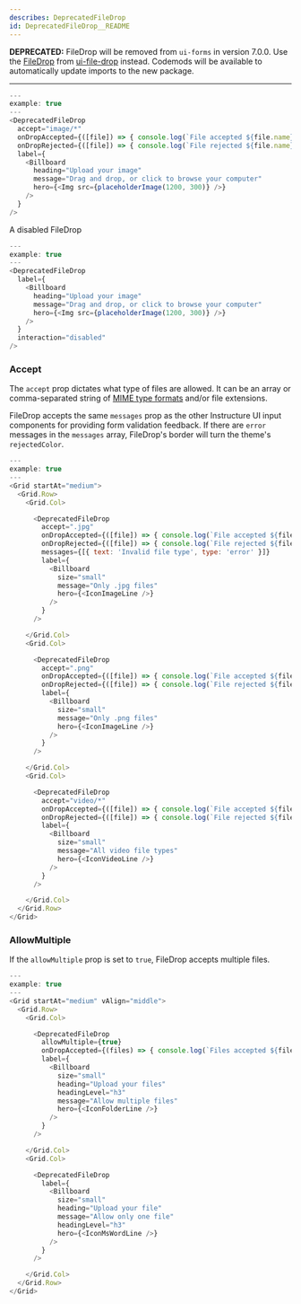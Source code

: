 ```yaml
---
describes: DeprecatedFileDrop
id: DeprecatedFileDrop__README
---
```


**DEPRECATED:** FileDrop will be removed from `ui-forms` in version 7.0.0. Use the [FileDrop](#FileDrop) from [ui-file-drop](#ui-file-drop) instead. Codemods will be available to automatically update imports to the new package.
***

```js
---
example: true
---
<DeprecatedFileDrop
  accept="image/*"
  onDropAccepted={([file]) => { console.log(`File accepted ${file.name}`) }}
  onDropRejected={([file]) => { console.log(`File rejected ${file.name}`) }}
  label={
    <Billboard
      heading="Upload your image"
      message="Drag and drop, or click to browse your computer"
      hero={<Img src={placeholderImage(1200, 300)} />}
    />
  }
/>
```

A disabled FileDrop

```js
---
example: true
---
<DeprecatedFileDrop
  label={
    <Billboard
      heading="Upload your image"
      message="Drag and drop, or click to browse your computer"
      hero={<Img src={placeholderImage(1200, 300)} />}
    />
  }
  interaction="disabled"
/>
```


### Accept

The `accept` prop dictates what type of files are allowed. It can be an array or comma-separated string of
[MIME type formats](https://en.wikipedia.org/wiki/Media_type#Common_examples) and/or file extensions.

FileDrop accepts the same `messages` prop as the other Instructure UI input components for providing
form validation feedback. If there are `error` messages in the `messages` array, FileDrop's border
will turn the theme's `rejectedColor`.

```js
---
example: true
---
<Grid startAt="medium">
  <Grid.Row>
    <Grid.Col>

      <DeprecatedFileDrop
        accept=".jpg"
        onDropAccepted={([file]) => { console.log(`File accepted ${file.name}`) }}
        onDropRejected={([file]) => { console.log(`File rejected ${file.name}`) }}
        messages={[{ text: 'Invalid file type', type: 'error' }]}
        label={
          <Billboard
            size="small"
            message="Only .jpg files"
            hero={<IconImageLine />}
          />
        }
      />

    </Grid.Col>
    <Grid.Col>

      <DeprecatedFileDrop
        accept=".png"
        onDropAccepted={([file]) => { console.log(`File accepted ${file.name}`) }}
        onDropRejected={([file]) => { console.log(`File rejected ${file.name}`) }}
        label={
          <Billboard
            size="small"
            message="Only .png files"
            hero={<IconImageLine />}
          />
        }
      />

    </Grid.Col>
    <Grid.Col>

      <DeprecatedFileDrop
        accept="video/*"
        onDropAccepted={([file]) => { console.log(`File accepted ${file.name}`) }}
        onDropRejected={([file]) => { console.log(`File rejected ${file.name}`) }}
        label={
          <Billboard
            size="small"
            message="All video file types"
            hero={<IconVideoLine />}
          />
        }
      />

    </Grid.Col>
  </Grid.Row>
</Grid>
```

### AllowMultiple

If the `allowMultiple` prop is set to `true`, FileDrop accepts multiple files.

```js
---
example: true
---
<Grid startAt="medium" vAlign="middle">
  <Grid.Row>
    <Grid.Col>

      <DeprecatedFileDrop
        allowMultiple={true}
        onDropAccepted={(files) => { console.log(`Files accepted ${files.map((f) => f.name).join(',')}`) }}
        label={
          <Billboard
            size="small"
            heading="Upload your files"
            headingLevel="h3"
            message="Allow multiple files"
            hero={<IconFolderLine />}
          />
        }
      />

    </Grid.Col>
    <Grid.Col>

      <DeprecatedFileDrop
        label={
          <Billboard
            size="small"
            heading="Upload your file"
            message="Allow only one file"
            headingLevel="h3"
            hero={<IconMsWordLine />}
          />
        }
      />

    </Grid.Col>
  </Grid.Row>
</Grid>
```
